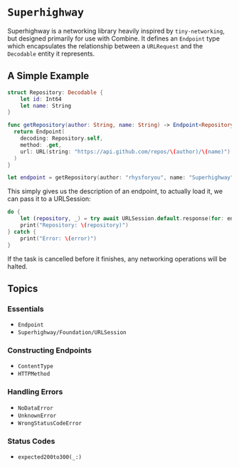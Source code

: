 # ``Superhighway``

Superhighway is a networking library heavily inspired by `tiny-networking`, but designed primarily for use with Combine. It defines an `Endpoint` type which encapsulates the relationship between a `URLRequest` and the `Decodable` entity it represents.

## A Simple Example

```swift
struct Repository: Decodable {
    let id: Int64
    let name: String
}

func getRepository(author: String, name: String) -> Endpoint<Repository> {
  return Endpoint(
    decoding: Repository.self, 
    method: .get, 
    url: URL(string: "https://api.github.com/repos/\(author)/\(name)")!
  )
}

let endpoint = getRepository(author: "rhysforyou", name: "Superhighway")
```

This simply gives us the description of an endpoint, to actually load it, we can pass it to a URLSession:

```swift
do {
    let (repository, _) = try await URLSession.default.response(for: endpoint)
    print("Repository: \(repository)")
} catch {
    print("Error: \(error)")
}
```

If the task is cancelled before it finishes, any networking operations will be halted.

## Topics

### Essentials

- ``Endpoint``
- ``Superhighway/Foundation/URLSession``

### Constructing Endpoints

- ``ContentType``
- ``HTTPMethod``

### Handling Errors

- ``NoDataError``
- ``UnknownError``
- ``WrongStatusCodeError``

### Status Codes

- ``expected200to300(_:)``
